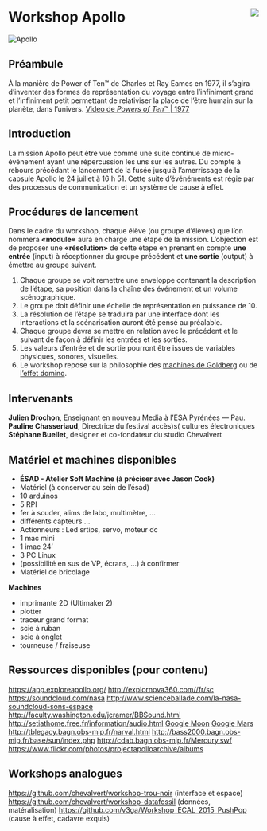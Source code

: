 # Workshop Apollo [<img src="https://github.com/chevalvert.png?size=100" align="right">](http://chevalvert.fr/)


![Apollo](https://user-images.githubusercontent.com/2112624/65693523-f21ece00-e063-11e9-845a-34c42d52c3f8.png)

## Préambule

À la manière de Power of Ten™ de Charles et Ray Eames en 1977, il s’agira d’inventer des formes de représentation du voyage entre l’infiniment grand et l’infiniment petit permettant de relativiser la place de l’être humain sur la planète, dans l’univers. [Video de *Powers of Ten™* | 1977](https://www.youtube.com/watch?v=0fKBhvDjuy0)


## Introduction
La mission Apollo peut être vue comme une suite continue de micro-événement ayant une répercussion les uns sur les autres. Du compte à rebours précédant le lancement de la fusée jusqu’à l’amerrissage de la capsule Apollo le 24 juillet à 16 h 51. Cette suite d’événéments est régie par des processus de communication et un système de cause à effet.


## Procédures de lancement
Dans le cadre du workshop, chaque élève (ou groupe d’élèves) que l’on nommera **«module»** aura en charge une étape de la mission. L’objection est de proposer une **«résolution»** de cette étape en prenant en compte **une entrée** (input) à réceptionner du groupe précédent et **une sortie** (output) à émettre au groupe suivant. 

1. Chaque groupe se voit remettre une enveloppe contenant la description de l’étape, sa position dans la chaîne des événement et un volume scénographique.
2. Le groupe doit définir une échelle de représentation en puissance de 10.
3. La résolution de l’étape se traduira par une interface dont les interactions et la scénarisation auront été pensé au préalable.
4. Chaque groupe devra se mettre en relation avec le précédent et le suivant de façon à définir les entrées et les sorties.
4. Les valeurs d’entrée et de sortie pourront être issues de variables physiques, sonores, visuelles.
5. Le workshop repose sur la philosophie des [machines de Goldberg](https://www.google.com/search?q=rube+goldberg+machine&sxsrf=ACYBGNTHWHnbQb__6wzuOr1ZHdW5SGPimg:1569505116862&source=lnms&tbm=isch&sa=X&ved=0ahUKEwiIt9qXzu7kAhVwyoUKHd5nBnwQ_AUIEygC&biw=1440&bih=766) ou de [l’effet domino](https://fr.wikipedia.org/wiki/Effet_domino).


## Intervenants
**Julien Drochon**, Enseignant en nouveau Media à l’ESA Pyrénées — Pau.
**Pauline Chasseriaud**, Directrice du festival accès)s( cultures électroniques
**Stéphane Buellet**, designer et co-fondateur du studio Chevalvert


## Matériel et machines disponibles 
* **ÉSAD - Atelier Soft Machine (à préciser avec Jason Cook)**
* Matériel (à conserver au sein de l’ésad)
* 10 arduinos
* 5 RPI
* fer à souder, alims de labo, multimètre, …
* différents capteurs …
* Actionneurs : Led srtips, servo, moteur dc
* 1 mac mini
* 1 imac 24’
* 3 PC Linux
* (possibilité en sus de VP, écrans, …) à confirmer
* Matériel de bricolage

**Machines**
* imprimante 2D (Ultimaker 2)
* plotter
* traceur grand format
* scie à ruban
* scie à onglet
* tourneuse / fraiseuse


## Ressources disponibles (pour contenu)

https://app.exploreapollo.org/
http://explornova360.com//fr/sc
https://soundcloud.com/nasa
http://www.scienceballade.com/la-nasa-soundcloud-sons-espace
http://faculty.washington.edu/jcramer/BBSound.html
http://setiathome.free.fr/information/audio.html
[Google Moon](http://www.google.com/moon/#lat=16.299051&lon=9.316406&zoom=3&apollo=)
[Google Mars](http://www.google.com/mars/)
http://tblegacy.bagn.obs-mip.fr/narval.html
http://bass2000.bagn.obs-mip.fr/base/sun/index.php
http://cdab.bagn.obs-mip.fr/Mercury.swf
https://www.flickr.com/photos/projectapolloarchive/albums

## Workshops analogues

https://github.com/chevalvert/workshop-trou-noir (interface et espace)
https://github.com/chevalvert/workshop-datafossil (données, matéralisation)
https://github.com/v3ga/Workshop_ECAL_2015_PushPop (cause à effet, cadavre exquis)


